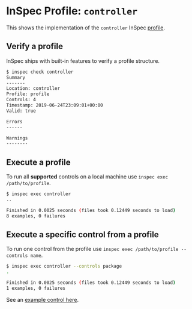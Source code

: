 # InSpec Profile: `controller`

This shows the implementation of the `controller` InSpec [profile](https://github.com/inspec/inspec/blob/master/docs/profiles.md).

## Verify a profile

InSpec ships with built-in features to verify a profile structure.

```bash
$ inspec check controller
Summary
-------
Location: controller
Profile: profile
Controls: 4
Timestamp: 2019-06-24T23:09:01+00:00
Valid: true

Errors
------

Warnings
--------
```

## Execute a profile

To run all **supported** controls on a local machine use `inspec exec /path/to/profile`.

```bash
$ inspec exec controller
..

Finished in 0.0025 seconds (files took 0.12449 seconds to load)
8 examples, 0 failures
```

## Execute a specific control from a profile

To run one control from the profile use `inspec exec /path/to/profile --controls name`.

```bash
$ inspec exec controller --controls package
.

Finished in 0.0025 seconds (files took 0.12449 seconds to load)
1 examples, 0 failures
```

See an [example control here](https://github.com/inspec/inspec/blob/master/examples/profile/controls/example.rb).
